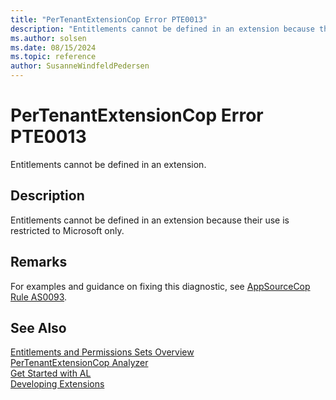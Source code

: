 ```yaml
---
title: "PerTenantExtensionCop Error PTE0013"
description: "Entitlements cannot be defined in an extension because their use is restricted to Microsoft only."
ms.author: solsen
ms.date: 08/15/2024
ms.topic: reference
author: SusanneWindfeldPedersen
---
```

[//]: # (START>DO_NOT_EDIT)
[//]: # (IMPORTANT:Do not edit any of the content between here and the END>DO_NOT_EDIT.)
[//]: # (Any modifications should be made in the .xml files in the ModernDev repo.)
# PerTenantExtensionCop Error PTE0013
Entitlements cannot be defined in an extension.

## Description
Entitlements cannot be defined in an extension because their use is restricted to Microsoft only.

[//]: # (IMPORTANT: END>DO_NOT_EDIT)

## Remarks
For examples and guidance on fixing this diagnostic, see [AppSourceCop Rule AS0093](appsourcecop-as0093.md).

## See Also
[Entitlements and Permissions Sets Overview](../devenv-entitlements-and-permissionsets-overview.md)  
[PerTenantExtensionCop Analyzer](pertenantextensioncop.md)  
[Get Started with AL](../devenv-get-started.md)  
[Developing Extensions](../devenv-dev-overview.md)  
